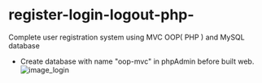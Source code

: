 # register-login-logout-php-
Complete user registration system using MVC OOP( PHP ) and MySQL database
* Create database with name "oop-mvc" in phpAdmin before built web.
![image_login](https://imgur.com/9ejcHwx)

